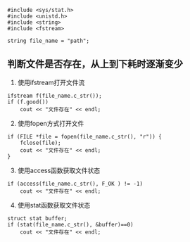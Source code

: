 ```
#include <sys/stat.h>
#include <unistd.h>
#include <string>
#include <fstream>

string file_name = "path"; 
``` 
## 判断文件是否存在，从上到下耗时逐渐变少
1. 使用ifstream打开文件流
```
ifstream f(file_name.c_str());
if (f.good()) 
    cout << "文件存在" << endl;
```
2. 使用fopen方式打开文件
```
if (FILE *file = fopen(file_name.c_str(), "r")) {
    fclose(file);
    cout << "文件存在" << endl;
}
```
3. 使用access函数获取文件状态
```
if (access(file_name.c_str(), F_OK ) != -1)
    cout << "文件存在" << endl;
```
4. 使用stat函数获取文件状态
```
struct stat buffer;
if (stat(file_name.c_str(), &buffer)==0)
    cout << "文件存在" << endl;
```
